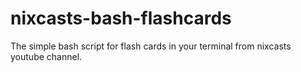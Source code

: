 # nixcasts-bash-flashcards
The simple bash script for flash cards in your terminal from nixcasts youtube channel.
